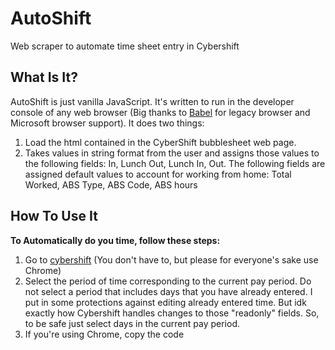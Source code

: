 # AutoShift
Web scraper to automate time sheet entry in Cybershift

## What Is It?
 AutoShift is just vanilla JavaScript. It's written to run in the developer console of any web browser (Big thanks to [Babel](https://babeljs.io/) for legacy browser and Microsoft browser support).
 It does two things:
 1. Load the html contained in the CyberShift bubblesheet web page.
 2. Takes values in string format from the user and assigns those values to the following fields: In, Lunch Out, Lunch In, Out. The following fields are assigned default values to account for working from home: Total Worked, ABS Type, ABS Code, ABS hours

## How To Use It

**To Automatically do you time,  follow these steps:**
1. Go to [cybershift](https://nycdoe.cybershift.net/) (You don't have to, but please for everyone's sake use Chrome)
2. Select the period of time corresponding to the current pay period. Do not select a period that includes days that you have already entered. I put in some protections against editing already entered time. But idk exactly how Cybershift handles changes to those "readonly" fields. So, to be safe just select days in the current pay period.
3. If you're using Chrome, copy the code
